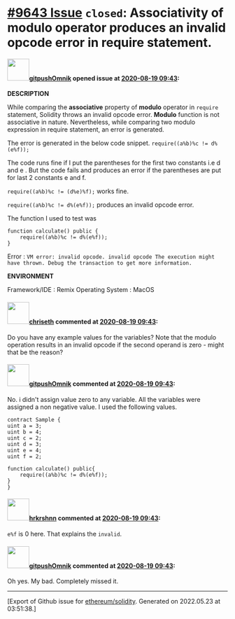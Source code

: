 # [\#9643 Issue](https://github.com/ethereum/solidity/issues/9643) `closed`: Associativity of modulo operator produces an invalid opcode error in require statement.

#### <img src="https://avatars.githubusercontent.com/u/69253915?v=4" width="50">[gitpushOmnik](https://github.com/gitpushOmnik) opened issue at [2020-08-19 09:43](https://github.com/ethereum/solidity/issues/9643):

**DESCRIPTION**

While comparing the **associative** property of **modulo** operator in `require` statement, Solidity throws an invalid opcode error. **Modulo** function is not associative in nature. Nevertheless, while comparing two modulo expression in require statement, an error is generated. 

The error is generated in the below code snippet.
 `require((a%b)%c != d%(e%f));`
   
The code runs fine if I put the parentheses for the first two constants i.e d and e . But the code fails and produces an error if the parentheses are put for last 2 constants e and f.

`require((a%b)%c != (d%e)%f);` works fine.

`require((a%b)%c != d%(e%f));` produces an invalid opcode error.

The function I used to test was 

    function calculate() public {  
        require((a%b)%c != d%(e%f));
    }

Error : 
    `VM error: invalid opcode. invalid opcode The execution might have thrown. Debug the transaction to get more information.`

**ENVIRONMENT**

Framework/IDE : Remix
Operating System : MacOS






#### <img src="https://avatars.githubusercontent.com/u/9073706?v=4" width="50">[chriseth](https://github.com/chriseth) commented at [2020-08-19 09:43](https://github.com/ethereum/solidity/issues/9643#issuecomment-676081998):

Do you have any example values for the variables? Note that the modulo operation results in an invalid opcode if the second operand is zero - might that be the reason?

#### <img src="https://avatars.githubusercontent.com/u/69253915?v=4" width="50">[gitpushOmnik](https://github.com/gitpushOmnik) commented at [2020-08-19 09:43](https://github.com/ethereum/solidity/issues/9643#issuecomment-676100845):

No. i didn't assign value zero to any variable. All the variables were assigned a non negative value. I used the following values.

    contract Sample {
    uint a = 3;
    uint b = 4;
    uint c = 2;
    uint d = 3;
    uint e = 4;
    uint f = 2;

    function calculate() public{
        require((a%b)%c != d%(e%f));
    }
    }

#### <img src="https://avatars.githubusercontent.com/u/13174375?u=52d702cb6bec53b561afa293cf9cd53ef7a63924&v=4" width="50">[hrkrshnn](https://github.com/hrkrshnn) commented at [2020-08-19 09:43](https://github.com/ethereum/solidity/issues/9643#issuecomment-676131762):

`e%f` is 0 here. That explains the `invalid`.

#### <img src="https://avatars.githubusercontent.com/u/69253915?v=4" width="50">[gitpushOmnik](https://github.com/gitpushOmnik) commented at [2020-08-19 09:43](https://github.com/ethereum/solidity/issues/9643#issuecomment-676146652):

Oh yes. My bad. Completely missed it.


-------------------------------------------------------------------------------



[Export of Github issue for [ethereum/solidity](https://github.com/ethereum/solidity). Generated on 2022.05.23 at 03:51:38.]
